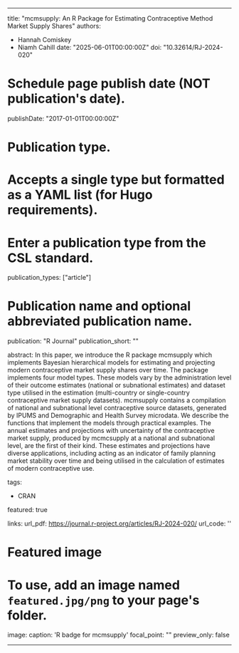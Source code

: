 
---
title: "mcmsupply: An R Package for Estimating Contraceptive Method Market Supply Shares"
authors:
- Hannah Comiskey
- Niamh Cahill
date: "2025-06-01T00:00:00Z"
doi: "10.32614/RJ-2024-020"

# Schedule page publish date (NOT publication's date).
publishDate: "2017-01-01T00:00:00Z"

# Publication type.
# Accepts a single type but formatted as a YAML list (for Hugo requirements).
# Enter a publication type from the CSL standard.
publication_types: ["article"]

# Publication name and optional abbreviated publication name.
publication: "R Journal"
publication_short: ""

abstract: In this paper, we introduce the R package mcmsupply which implements Bayesian hierarchical models for estimating and projecting modern contraceptive market supply shares over time. The package implements four model types. These models vary by the administration level of their outcome estimates (national or subnational estimates) and dataset type utilised in the estimation (multi-country or single-country contraceptive market supply datasets). mcmsupply contains a compilation of national and subnational level contraceptive source datasets, generated by IPUMS and Demographic and Health Survey microdata. We describe the functions that implement the models through practical examples. The annual estimates and projections with uncertainty of the contraceptive market supply, produced by mcmcsupply at a national and subnational level, are the first of their kind. These estimates and projections have diverse applications, including acting as an indicator of family planning market stability over time and being utilised in the calculation of estimates of modern contraceptive use.

tags:
- CRAN

featured: true

links:
url_pdf: https://journal.r-project.org/articles/RJ-2024-020/
url_code: ''

# Featured image
# To use, add an image named `featured.jpg/png` to your page's folder. 
image:
  caption: 'R badge for mcmsupply'
  focal_point: ""
  preview_only: false

---

